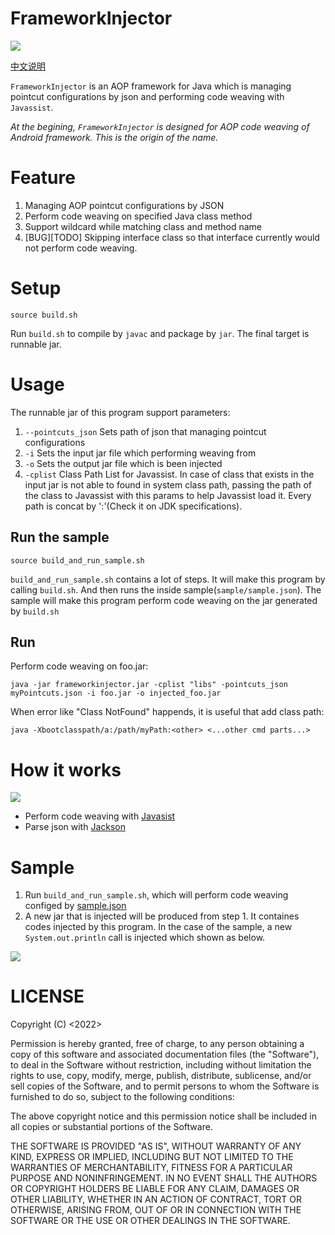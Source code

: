 # FrameworkInjector

![](https://cdn.jsdelivr.net/gh/NasdaqGodzilla/PeacePicture/img/logo_frameworkInjector.png)

[中文说明](https://github.com/NasdaqGodzilla/FrameworkInjector/blob/develop/README_CN.md)

`FrameworkInjector` is an AOP framework for Java which is managing pointcut configurations by json and performing code weaving with `Javassist`.

_At the begining, `FrameworkInjector` is designed for AOP code weaving of Android framework. This is the origin of the name._

# Feature
1. Managing AOP pointcut configurations by JSON
2. Perform code weaving on specified Java class method
3. Support wildcard while matching class and method name
4. [BUG][TODO] Skipping interface class so that interface currently would not perform code weaving.

# Setup
```
source build.sh
```

Run `build.sh` to compile by `javac` and package by `jar`. The final target is runnable jar.

# Usage
The runnable jar of this program support parameters:
1. `--pointcuts_json` Sets path of json that managing pointcut configurations
2. `-i` Sets the input jar file which performing weaving from
3. `-o` Sets the output jar file which is been injected
4. `-cplist` Class Path List for Javassist. In case of class that exists in the input jar is not able to found in system class path, passing the path of the class to Javassist with this params to help Javassist load it. Every path is concat by ':'(Check it on JDK specifications).

## Run the sample
```
source build_and_run_sample.sh
```

`build_and_run_sample.sh` contains a lot of steps. It will make this program by calling `build.sh`. And then runs the inside sample(`sample/sample.json`). The sample will make this program perform code weaving on the jar generated by `build.sh`

## Run

Perform code weaving on foo.jar:

```
java -jar frameworkinjector.jar -cplist "libs" -pointcuts_json myPointcuts.json -i foo.jar -o injected_foo.jar
```

When error like "Class NotFound" happends, it is useful that add class path:

```
java -Xbootclasspath/a:/path/myPath:<other> <...other cmd parts...>
```

# How it works

![](https://cdn.jsdelivr.net/gh/NasdaqGodzilla/PeacePicture/img/FrameworkInjector架构.drawio.png)

- Perform code weaving with [Javasist](https://github.com/jboss-javassist/javassist)
- Parse json with [Jackson](https://github.com/FasterXML/jackson)

# Sample
1. Run `build_and_run_sample.sh`, which will perform code weaving configed by [sample.json](https://github.com/NasdaqGodzilla/FrameworkInjector/blob/main/sample/sample.json)
2. A new jar that is injected will be produced from step 1. It containes codes injected by this program. In the case of the sample, a new `System.out.println` call is injected which shown as below.

![](https://cdn.jsdelivr.net/gh/NasdaqGodzilla/PeacePicture/img/FrameworkInject_Wildcard_result.png)

# LICENSE
Copyright (C) <2022> <copyright Niko Zhong>

Permission is hereby granted, free of charge, to any person obtaining a copy of this software and associated documentation files (the "Software"), to deal in the Software without restriction, including without limitation the rights to use, copy, modify, merge, publish, distribute, sublicense, and/or sell copies of the Software, and to permit persons to whom the Software is furnished to do so, subject to the following conditions:

The above copyright notice and this permission notice shall be included in all copies or substantial portions of the Software.

THE SOFTWARE IS PROVIDED "AS IS", WITHOUT WARRANTY OF ANY KIND, EXPRESS OR IMPLIED, INCLUDING BUT NOT LIMITED TO THE WARRANTIES OF MERCHANTABILITY, FITNESS FOR A PARTICULAR PURPOSE AND NONINFRINGEMENT. IN NO EVENT SHALL THE AUTHORS OR COPYRIGHT HOLDERS BE LIABLE FOR ANY CLAIM, DAMAGES OR OTHER LIABILITY, WHETHER IN AN ACTION OF CONTRACT, TORT OR OTHERWISE, ARISING FROM, OUT OF OR IN CONNECTION WITH THE SOFTWARE OR THE USE OR OTHER DEALINGS IN THE SOFTWARE.
